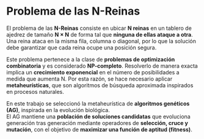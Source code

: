 # Problema de las N-Reinas

El problema de las **N-Reinas** consiste en ubicar **N reinas** en un tablero de ajedrez de tamaño **N × N** de forma tal que **ninguna de ellas ataque a otra**.  
Una reina ataca en la misma fila, columna o diagonal, por lo que la solución debe garantizar que cada reina ocupe una posición segura.

Este problema pertenece a la clase de **problemas de optimización combinatoria** y es considerado **NP-completo**. Resolverlo de manera exacta implica un **crecimiento exponencial** en el número de posibilidades a medida que aumenta N. Por esta razón, se hace necesario aplicar **metaheurísticas**, que son algoritmos de búsqueda aproximada inspirados en procesos naturales.

En este trabajo se seleccionó la metaheurística de **algoritmos genéticos (AG)**, inspirada en la evolución biológica.  
El AG mantiene una **población de soluciones candidatas** que evoluciona generación tras generación mediante operadores de **selección, cruce y mutación**, con el objetivo de **maximizar una función de aptitud (fitness)**.
